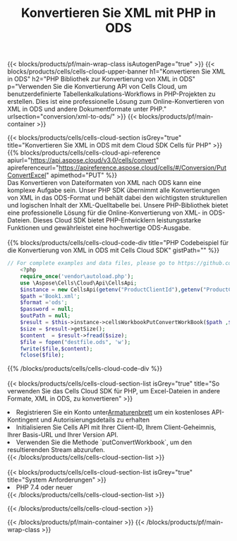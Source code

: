 ﻿---
title:  Konvertieren Sie XML mit PHP in ODS
description:  Verwendung des Aspose.Cells Cloud SDK für PHP zum Konvertieren einer XML-Formatdatei in eine ODS-Formatdatei.
---
{{< blocks/products/pf/main-wrap-class isAutogenPage="true" >}}
{{< blocks/products/cells/cells-cloud-upper-banner h1="Konvertieren Sie XML in ODS" h2="PHP Bibliothek zur Konvertierung von XML in ODS" p="Verwenden Sie die Konvertierung API von Cells Cloud, um benutzerdefinierte Tabellenkalkulations-Workflows in PHP-Projekten zu erstellen. Dies ist eine professionelle Lösung zum Online-Konvertieren von XML in ODS und andere Dokumentformate unter PHP." urlsection="conversion/xml-to-ods/" >}}
{{< blocks/products/pf/main-container >}}

{{< blocks/products/cells/cells-cloud-section isGrey="true" title="Konvertieren Sie XML in ODS mit dem Cloud SDK Cells für PHP" >}}
{{% blocks/products/cells/cells-cloud-api-reference apiurl="https://api.aspose.cloud/v3.0/cells/convert" apireferenceurl="https://apireference.aspose.cloud/cells/#/Conversion/PutConvertExcel" apimethod="PUT" %}}
<br/>
Das Konvertieren von Dateiformaten von XML nach ODS kann eine komplexe Aufgabe sein. Unser PHP SDK übernimmt alle Konvertierungen von XML in das ODS-Format und behält dabei den wichtigsten strukturellen und logischen Inhalt der XML-Quelltabelle bei. Unsere PHP-Bibliothek bietet eine professionelle Lösung für die Online-Konvertierung von XML- in ODS-Dateien. Dieses Cloud SDK bietet PHP-Entwicklern leistungsstarke Funktionen und gewährleistet eine hochwertige ODS-Ausgabe.
<br/>
<br/>
{{% blocks/products/cells/cells-cloud-code-div title="PHP Codebeispiel für die Konvertierung von XML in ODS mit Cells Cloud SDK" gistPath="" %}}
 
```php
// For complete examples and data files, please go to https://github.com/aspose-cells-cloud/aspose-cells-cloud-php/
    <?php
    require_once('vendor\autoload.php');
    use \Aspose\Cells\Cloud\Api\CellsApi;
    $instance = new CellsApi(getenv("ProductClientId"),getenv("ProductClientSecret"));
    $path ='Book1.xml';    
    $format ='ods';
    $password = null;
    $outPath = null;      
    $result = $this->instance->cellsWorkbookPutConvertWorkBook($path ,$format, $password,  $outPath);
    $size = $result->getSize();
    $content  = $result->fread($size);
    $file = fopen("destfile.ods", 'w');
    fwrite($file,$content);
    fclose($file);
```
 
{{% /blocks/products/cells/cells-cloud-code-div %}}
<br/>
<br/>
{{< blocks/products/cells/cells-cloud-section-list isGrey="true" title="So verwenden Sie das Cells Cloud SDK für PHP, um Excel-Dateien in andere Formate, XML in ODS, zu konvertieren" >}}
<li> Registrieren Sie ein Konto unter<a href="https://dashboard.aspose.cloud/">Armaturenbrett</a> um ein kostenloses API-Kontingent und Autorisierungsdetails zu erhalten</li>
<li>Initialisieren Sie Cells API mit Ihrer Client-ID, Ihrem Client-Geheimnis, Ihrer Basis-URL und Ihrer Version API.</li>
<li>Verwenden Sie die Methode `putConvertWorkbook`, um den resultierenden Stream abzurufen.</li>
{{< /blocks/products/cells/cells-cloud-section-list >}}
<br/>
<br/>
{{< blocks/products/cells/cells-cloud-section-list isGrey="true" title="System Anforderungen" >}}
<li>PHP 7.4 oder neuer</li>
{{< /blocks/products/cells/cells-cloud-section-list >}}

{{< /blocks/products/cells/cells-cloud-section >}}

{{< /blocks/products/pf/main-container >}}
{{< /blocks/products/pf/main-wrap-class >}}
